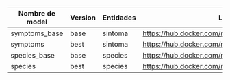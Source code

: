 | Nombre de model | Version | Entidades | Link                                           |
| --------------- | ------- | --------- | ---------------------------------------------- |
| symptoms_base   | base    | sintoma   | https://hub.docker.com/r/bsctemu/symptoms_base |
| symptoms        | best    | sintoma   | https://hub.docker.com/r/bsctemu/symptoms      |
| species_base    | base    | species   | https://hub.docker.com/r/bsctemu/species_base  |
| species         | best    | species   | https://hub.docker.com/r/bsctemu/species       |
